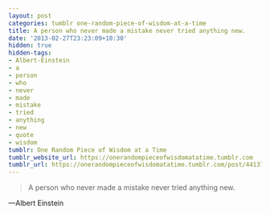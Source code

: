 ```yaml
---
layout: post
categories: tumblr one-random-piece-of-wisdom-at-a-time
title: A person who never made a mistake never tried anything new.
date: '2013-02-27T23:23:09+10:30'
hidden: true
hidden-tags:
- Albert-Einstein
- a
- person
- who
- never
- made
- mistake
- tried
- anything
- new
- quote
- wisdom
tumblr: One Random Piece of Wisdom at a Time
tumblr_website_url: https://onerandompieceofwisdomatatime.tumblr.com
tumblr_url: https://onerandompieceofwisdomatatime.tumblr.com/post/44137131265/a-person-who-never-made-a-mistake-never-tried
---
```

> A person who never made a mistake never tried anything new.

—Albert Einstein
